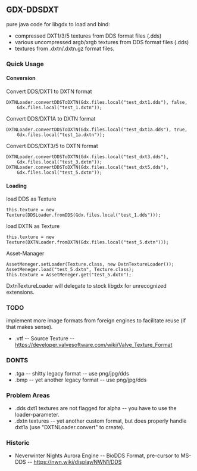 ## GDX-DDSDXT

pure java code for libgdx to load and bind: 

* compressed DXT1/3/5 textures from DDS format files (.dds)
* various uncompressed argb/xrgb textures from DDS format files (.dds)
* textures from .dxtn/.dxtn.gz format files.

### Quick Usage

#### Conversion

Convert DDS/DXT1 to DXTN format
```
DXTNLoader.convertDDSToDXTN(Gdx.files.local("test_dxt1.dds"), false, 
    Gdx.files.local("test_1.dxtn"));
```

Convert DDS/DXT1A to DXTN format
```
DXTNLoader.convertDDSToDXTN(Gdx.files.local("test_dxt1a.dds"), true, 
    Gdx.files.local("test_1a.dxtn"));
```

Convert DDS/DXT3/5 to DXTN format
```
DXTNLoader.convertDDSToDXTN(Gdx.files.local("test_dxt3.dds"), 
    Gdx.files.local("test_3.dxtn"));
DXTNLoader.convertDDSToDXTN(Gdx.files.local("test_dxt5.dds"), 
    Gdx.files.local("test_5.dxtn"));
```

#### Loading

load DDS as Texture
```
this.texture = new Texture(DDSLoader.fromDDS(Gdx.files.local("test_1.dds")));
```

load DXTN as Texture
```
this.texture = new Texture(DXTNLoader.fromDXTN(Gdx.files.local("test_5.dxtn")));
```

Asset-Manager
```
AssetMeneger.setLoader(Texture.class, new DxtnTextureLoader());
AssetMeneger.load("test_5.dxtn", Texture.class);
this.texture = AssetMeneger.get("test_5.dxtn");
```

DxtnTextureLoader will delegate to stock libgdx for unrecognized extensions.

### TODO

implement more image formats from foreign engines to facilitate reuse (if that makes sense).

* .vtf -- Source Texture -- https://developer.valvesoftware.com/wiki/Valve_Texture_Format

### DONTS

* .tga -- shitty legacy format -- use png/jpg/dds
* .bmp -- yet another legacy format -- use png/jpg/dds

### Problem Areas

* .dds dxt1 textures are not flagged for alpha -- you have to use the loader-parameter.
* .dxtn textures -- yet another custom format, but does properly handle dxt1a 
(use "DXTNLoader.convert" to create).

### Historic

* Neverwinter Nights Aurora Engine -- BioDDS Format, pre-cursor to MS-DDS -- https://nwn.wiki/display/NWN1/DDS